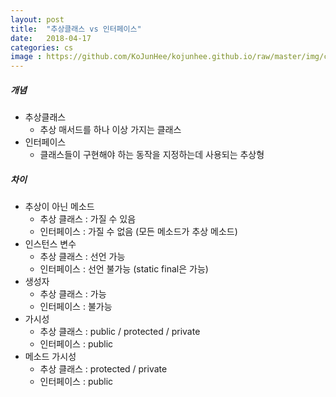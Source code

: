 ```yaml
---
layout: post
title:  "추상클래스 vs 인터페이스"
date:   2018-04-17
categories: cs
image : https://github.com/KoJunHee/kojunhee.github.io/raw/master/img/cs_img.jpg
---
```


##### 개념

- 추상클래스
  - 추상 매서드를 하나 이상 가지는 클래스
- 인터페이스
  - 클래스들이 구현해야 하는 동작을 지정하는데 사용되는 추상형

##### 차이

- 추상이 아닌 메소드
  - 추상 클래스 : 가질 수 있음
  - 인터페이스 :  가질 수 없음 (모든 메소드가 추상 메소드)
- 인스턴스 변수
  - 추상 클래스 : 선언 가능
  - 인터페이스 : 선언 불가능 (static final은 가능)
- 생성자
  - 추상 클래스 : 가능
  - 인터페이스 : 불가능
- 가시성
  - 추상 클래스 : public / protected / private
  - 인터페이스 : public
- 메소드 가시성
  - 추상 클래스 : protected / private
  - 인터페이스 : public



